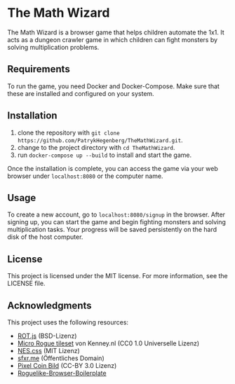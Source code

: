 # The Math Wizard

The Math Wizard is a browser game that helps children automate the 1x1. It acts as a dungeon crawler game in which children can fight monsters by solving multiplication problems.

## Requirements

To run the game, you need Docker and Docker-Compose. Make sure that these are installed and configured on your system.

## Installation

1. clone the repository with `git clone https://github.com/PatrykHegenberg/TheMathWizard.git`.
2. change to the project directory with `cd TheMathWizard`.
3. run `docker-compose up --build` to install and start the game.

Once the installation is complete, you can access the game via your web browser under `localhost:8080` or the computer name.

## Usage

To create a new account, go to `localhost:8080/signup` in the browser. After signing up, you can start the game and begin fighting monsters and solving multiplication tasks. Your progress will be saved persistently on the hard disk of the host computer.

## License

This project is licensed under the MIT license. For more information, see the LICENSE file.

## Acknowledgments

This project uses the following resources:
- [ROT.js](https://github.com/ondras/rot.js/) (BSD-Lizenz)
- [Micro Rogue tileset](https://kenney.nl/assets/micro-roguelike) von Kenney.nl (CC0 1.0 Universelle Lizenz)
- [NES.css](https://nostalgic-css.github.io/NES.css/) (MIT Lizenz)
- [sfxr.me](https://www.sfxr.me/) (Öffentliches Domain)
- [Pixel Coin Bild](https://opengameart.org/content/pixel-coins) (CC-BY 3.0 Lizenz)
- [Roguelike-Browser-Boilerplate](https://github.com/chr15m/roguelike-browser-boilerplate)
